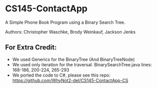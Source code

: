 # CS145-ContactApp
A Simple Phone Book Program using a Binary Search Tree.

Authors: Christopher Waschke, Brody Weinkauf, Jackson Jenks

## For Extra Credit:
- We used Generics for the BinaryTree (And BinaryTreeNode)
- We used only iteration for the traversal. BinarySearchTree.java lines: 168-186, 200-224, 265-293
- We ported the code to C#, please see this repo: https://github.com/WhyNot2-del/CS145-ContactApp-CS